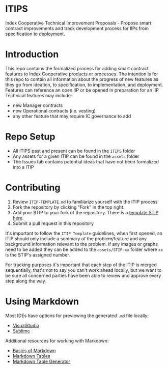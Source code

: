 # ITIPS
Index Cooperative Technical Improvement Proposals - Propose smart contract improvements and track development process for IIPs from specification to deployment.

# Introduction
This repo contains the formalized process for adding smart contract features to Index Cooperative products or processes. The intention is for this repo to contain all information about the progress of new features as they go from ideation, to specification, to implementation, and deployment. Features can reference an open IIP or be opened in preparation for an IIP Technical features may include:
- new Manager contracts
- new Operational contracts (i.e. vesting)
- any other feature that may require IC governance to add

# Repo Setup
- All ITIPS past and present can be found in the `ITIPS` folder
- Any assets for a given ITIP can be found in the `assets` folder
- The Issues tab contains potential ideas that have not been formalized into a ITIP

# Contributing
1. Review `ITIP-TEMPLATE.md` to familiarize yourself with the ITIP process
2. Fork the repository by clicking "Fork" in the top right. 
3. Add your STIP to your fork of the repository. There is a [template STIP here](./STIP-process.md).
4. Submit a pull request in this repository

It's important to follow the `ITIP Template` guidelines, when first opened, an ITIP should only include a summary of the problem/feature and any background information relevant to the problem. If any images or graphs need to be added they can be added to the `assets/STIP-xx` folder where `xx` is the STIP's assigned number.

For tracking purposes it's important that each step of the ITIP is merged sequentially, that's not to say you can't work ahead locally, but we want to be sure all concerned parties have been able to review and approve every step along the way.

# Using Markdown
Most IDEs have options for previewing the generated `.md` file locally:
- [VisualStudio](https://code.visualstudio.com/docs/languages/markdown)
- [Sublime](https://packagecontrol.io/packages/MarkdownLivePreview)

Additional resources for working with Markdown:
- [Basics of Markdown](https://www.markdownguide.org/basic-syntax/)
- [Markdown Tables](https://www.markdownguide.org/extended-syntax/)
- [Markdown Table Generator](https://www.tablesgenerator.com/markdown_tables)

